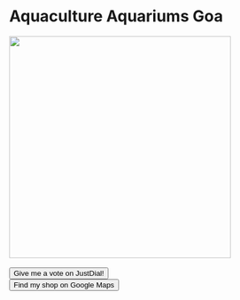 # Aquaculture Aquariums Goa

<nav class="navbar navbar bg-dark">
            <a class="navbar-brand" href="#">

<img src="https://user-images.githubusercontent.com/44578315/47657022-4e5c4200-dbb6-11e8-9247-5a006156d357.jpg" width="400">

<br>
<br>
  

<a href="https://www.justdial.com/GOA/Aquaculture-Aquariums-Margao/0832P832STD51783_BZDET"> 
             <button type="button "class="btn btn-primary"> Give me a vote on JustDial! </button>
</a>
         

<br>

 
<a href="https://www.google.co.in/maps/place/Aquaculture+Aquariums/@15.2774353,73.9798898,15z/data=!4m5!3m4!1s0x0:0x2cf9970b80c68b84!8m2!3d15.2774353!4d73.9798898">
            <button type="button "class="btn btn-primary"> Find my shop on Google Maps </button>
</a>
   
